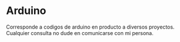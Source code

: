 # Arduino
Corresponde a codigos de arduino en producto a diversos proyectos.
Cualquier consulta no dude en comunicarse con mi persona.
